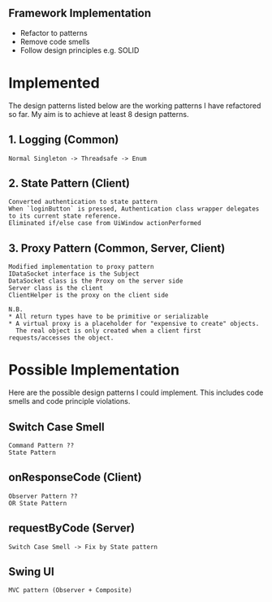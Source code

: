 Framework Implementation
--------------------------
* Refactor to patterns
* Remove code smells
* Follow design principles e.g. SOLID

# Implemented
The design patterns listed below are the working patterns I have refactored so far. 
My aim is to achieve at least 8 design patterns.

## 1. Logging (Common)
    Normal Singleton -> Threadsafe -> Enum

## 2. State Pattern (Client)
    Converted authentication to state pattern
    When `loginButton` is pressed, Authentication class wrapper delegates
    to its current state reference.
    Eliminated if/else case from UiWindow actionPerformed

## 3. Proxy Pattern (Common, Server, Client)
    Modified implementation to proxy pattern
    IDataSocket interface is the Subject
    DataSocket class is the Proxy on the server side
    Server class is the client
    ClientHelper is the proxy on the client side

    N.B.
    * All return types have to be primitive or serializable
    * A virtual proxy is a placeholder for "expensive to create" objects.
      The real object is only created when a client first requests/accesses the object.


# Possible Implementation
Here are the possible design patterns I could implement.
This includes code smells and code principle violations.

## Switch Case Smell
    Command Pattern ??
    State Pattern

## onResponseCode (Client)
    Observer Pattern ??
    OR State Pattern

## requestByCode (Server)
    Switch Case Smell -> Fix by State pattern

## Swing UI
    MVC pattern (Observer + Composite)
